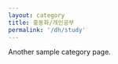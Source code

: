 ```yaml
---
layout: category
title: 홍동화/개인공부
permalink: '/dh/study'
---
```


Another sample category page.